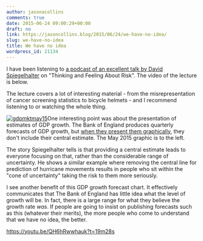 ```yaml
---
author: jasonacollins
comments: true
date: 2015-06-24 09:00:29+00:00
draft: no
link: https://jasoncollins.blog/2015/06/24/we-have-no-idea/
slug: we-have-no-idea
title: We have no idea
wordpress_id: 21134
---
```


I have been listening to [a podcast of an excellent talk by David Spiegelhalter](http://www.lse.ac.uk/publicEvents/events/2013/10/20131024t1830vSZT.aspx) on "Thinking and Feeling About Risk". The video of the lecture is below.

The lecture covers a lot of interesting material - from the misrepresentation of cancer screening statistics to bicycle helmets - and I recommend listening to or watching the whole thing.

[![gdpmktmay15](https://jasonallancollins.files.wordpress.com/2015/06/gdpmktmay15.gif?w=300)](https://jasonallancollins.files.wordpress.com/2015/06/gdpmktmay15.gif)One interesting point was about the presentation of estimates of GDP growth. The Bank of England produces quarterly forecasts of GDP growth, but [when they present them graphically](http://www.bankofengland.co.uk/publications/Pages/inflationreport/irfanch.aspx), they don't include their central estimate. The May 2015 graphic is to the left.

The story Spiegelhalter tells is that providing a central estimate leads to everyone focusing on that, rather than the considerable range of uncertainty. He shows a similar example where removing the central line for prediction of hurricane movements results in people who sit within the "cone of uncertainty" taking the risk to them more seriously.

I see another benefit of this GDP growth forecast chart. It effectively communicates that The Bank of England has little idea what the level of growth will be. In fact, there is a large range for what they believe the growth rate _was_. If people are going to insist on publishing forecasts such as this (whatever their merits), the more people who come to understand that we have no idea, the better.

https://youtu.be/QH6hRwwhauk?t=19m28s
